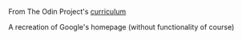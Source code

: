  From The Odin Project's [curriculum](http://www.theodinproject.com/courses/web-development-101/lessons/html-css)

A recreation of Google's homepage (without functionality of course)
